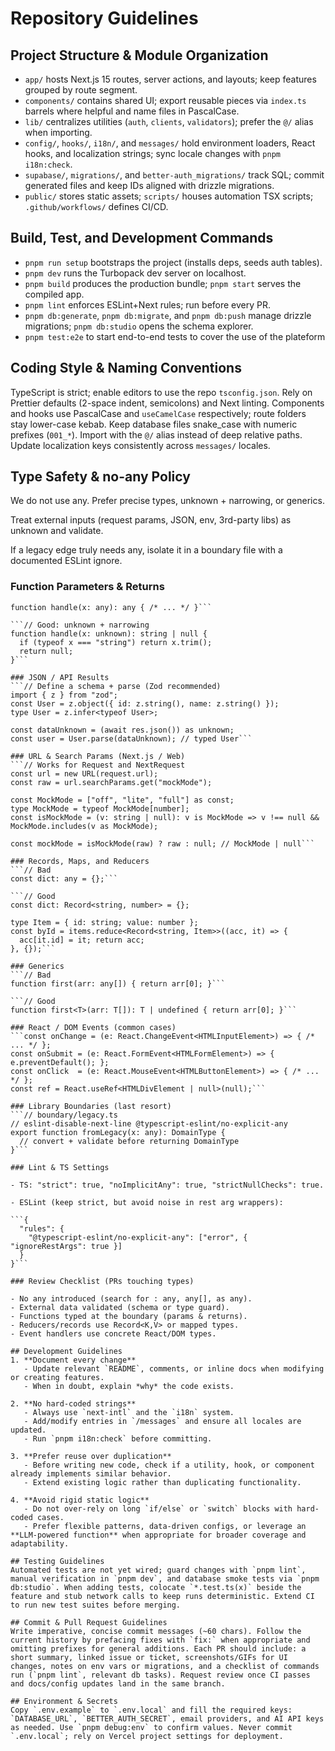 # Repository Guidelines

## Project Structure & Module Organization
- `app/` hosts Next.js 15 routes, server actions, and layouts; keep features grouped by route segment.
- `components/` contains shared UI; export reusable pieces via `index.ts` barrels where helpful and name files in PascalCase.
- `lib/` centralizes utilities (`auth`, `clients`, `validators`); prefer the `@/` alias when importing.
- `config/`, `hooks/`, `i18n/`, and `messages/` hold environment loaders, React hooks, and localization strings; sync locale changes with `pnpm i18n:check`.
- `supabase/`, `migrations/`, and `better-auth_migrations/` track SQL; commit generated files and keep IDs aligned with drizzle migrations.
- `public/` stores static assets; `scripts/` houses automation TSX scripts; `.github/workflows/` defines CI/CD.

## 

## Build, Test, and Development Commands
- `pnpm run setup` bootstraps the project (installs deps, seeds auth tables).
- `pnpm dev` runs the Turbopack dev server on localhost.
- `pnpm build` produces the production bundle; `pnpm start` serves the compiled app.
- `pnpm lint` enforces ESLint+Next rules; run before every PR.
- `pnpm db:generate`, `pnpm db:migrate`, and `pnpm db:push` manage drizzle migrations; `pnpm db:studio` opens the schema explorer.
- `pnpm test:e2e` to start end-to-end tests to cover the use of the plateform

## Coding Style & Naming Conventions
TypeScript is strict; enable editors to use the repo `tsconfig.json`. Rely on Prettier defaults (2-space indent, semicolons) and Next linting. Components and hooks use PascalCase and `useCamelCase` respectively; route folders stay lower-case kebab. Keep database files snake_case with numeric prefixes (`001_*`). Import with the `@/` alias instead of deep relative paths. Update localization keys consistently across `messages/` locales.

## Type Safety & no-any Policy

We do not use any. Prefer precise types, unknown + narrowing, or generics.

Treat external inputs (request params, JSON, env, 3rd-party libs) as unknown and validate.

If a legacy edge truly needs any, isolate it in a boundary file with a documented ESLint ignore.

### Function Parameters & Returns
```// Bad
function handle(x: any): any { /* ... */ }```

```// Good: unknown + narrowing
function handle(x: unknown): string | null {
  if (typeof x === "string") return x.trim();
  return null;
}```

### JSON / API Results
```// Define a schema + parse (Zod recommended)
import { z } from "zod";
const User = z.object({ id: z.string(), name: z.string() });
type User = z.infer<typeof User>;

const dataUnknown = (await res.json()) as unknown;
const user = User.parse(dataUnknown); // typed User```

### URL & Search Params (Next.js / Web)
```// Works for Request and NextRequest
const url = new URL(request.url);
const raw = url.searchParams.get("mockMode");

const MockMode = ["off", "lite", "full"] as const;
type MockMode = typeof MockMode[number];
const isMockMode = (v: string | null): v is MockMode => v !== null && MockMode.includes(v as MockMode);

const mockMode = isMockMode(raw) ? raw : null; // MockMode | null```

### Records, Maps, and Reducers
```// Bad
const dict: any = {};```

```// Good
const dict: Record<string, number> = {};

type Item = { id: string; value: number };
const byId = items.reduce<Record<string, Item>>((acc, it) => {
  acc[it.id] = it; return acc;
}, {});```

### Generics
```// Bad
function first(arr: any[]) { return arr[0]; }```

```// Good
function first<T>(arr: T[]): T | undefined { return arr[0]; }```

### React / DOM Events (common cases)
```const onChange = (e: React.ChangeEvent<HTMLInputElement>) => { /* ... */ };
const onSubmit = (e: React.FormEvent<HTMLFormElement>) => { e.preventDefault(); };
const onClick  = (e: React.MouseEvent<HTMLButtonElement>) => { /* ... */ };
const ref = React.useRef<HTMLDivElement | null>(null);```

### Library Boundaries (last resort)
```// boundary/legacy.ts
// eslint-disable-next-line @typescript-eslint/no-explicit-any
export function fromLegacy(x: any): DomainType {
  // convert + validate before returning DomainType
}```

### Lint & TS Settings

- TS: "strict": true, "noImplicitAny": true, "strictNullChecks": true.

- ESLint (keep strict, but avoid noise in rest arg wrappers):

```{
  "rules": {
    "@typescript-eslint/no-explicit-any": ["error", { "ignoreRestArgs": true }]
  }
}```

### Review Checklist (PRs touching types)

- No any introduced (search for : any, any[], as any).
- External data validated (schema or type guard).
- Functions typed at the boundary (params & returns).
- Reducers/records use Record<K,V> or mapped types.
- Event handlers use concrete React/DOM types.

## Development Guidelines
1. **Document every change**  
   - Update relevant `README`, comments, or inline docs when modifying or creating features.  
   - When in doubt, explain *why* the code exists.

2. **No hard-coded strings**  
   - Always use `next-intl` and the `i18n` system.  
   - Add/modify entries in `/messages` and ensure all locales are updated.  
   - Run `pnpm i18n:check` before committing.

3. **Prefer reuse over duplication**  
   - Before writing new code, check if a utility, hook, or component already implements similar behavior.  
   - Extend existing logic rather than duplicating functionality.

4. **Avoid rigid static logic**  
   - Do not over-rely on long `if/else` or `switch` blocks with hard-coded cases.  
   - Prefer flexible patterns, data-driven configs, or leverage an **LLM-powered function** when appropriate for broader coverage and adaptability.

## Testing Guidelines
Automated tests are not yet wired; guard changes with `pnpm lint`, manual verification in `pnpm dev`, and database smoke tests via `pnpm db:studio`. When adding tests, colocate `*.test.ts(x)` beside the feature and stub network calls to keep runs deterministic. Extend CI to run new test suites before merging.

## Commit & Pull Request Guidelines
Write imperative, concise commit messages (~60 chars). Follow the current history by prefacing fixes with `fix:` when appropriate and omitting prefixes for general additions. Each PR should include: a short summary, linked issue or ticket, screenshots/GIFs for UI changes, notes on env vars or migrations, and a checklist of commands run (`pnpm lint`, relevant db tasks). Request review once CI passes and docs/config updates land in the same branch.

## Environment & Secrets
Copy `.env.example` to `.env.local` and fill the required keys: `DATABASE_URL`, `BETTER_AUTH_SECRET`, email providers, and AI API keys as needed. Use `pnpm debug:env` to confirm values. Never commit `.env.local`; rely on Vercel project settings for deployment.
